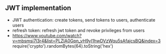 ## JWT implementation
- JWT authentication: create tokens, send tokens to users, authenticate users
- refresh token: refresh jwt token and revoke privileges from users
- https://www.youtube.com/watch?v=mbsmsi7l3r4&list=PLZlA0Gpn_vH9yI1hwDVzWqu5sAfajcsBQ&index=3
require('crypto').randomBytes(64).toString('hex')
